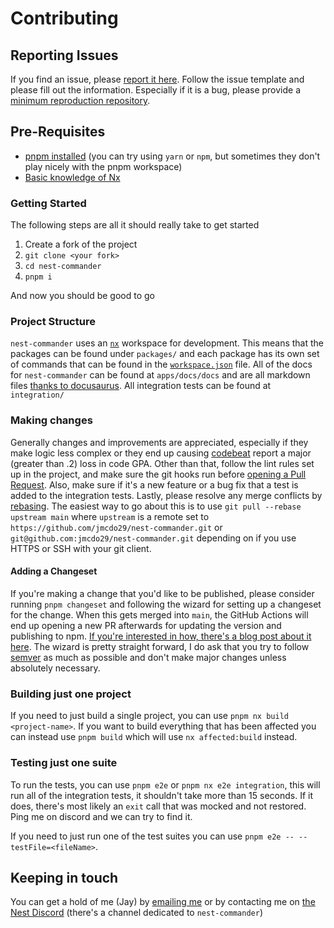 # Contributing

## Reporting Issues

If you find an issue, please [report it here](https://github.com/jmcdo29/nest-commander/issues/new/choose). Follow the issue template and please fill out the information. Especially if it is a bug, please provide a [minimum reproduction repository](https://minimum-reproduction.wtf).

## Pre-Requisites

- [pnpm installed](https://pnpm.io) (you can try using `yarn` or `npm`, but sometimes they don't play nicely with the pnpm workspace)
- [Basic knowledge of Nx](https://nx.dev)

### Getting Started

The following steps are all it should really take to get started

1. Create a fork of the project
2. `git clone <your fork>`
3. `cd nest-commander`
4. `pnpm i`

And now you should be good to go

### Project Structure

`nest-commander` uses an [`nx`](https://nx.dev) workspace for development. This means that the packages can be found under `packages/` and each package has its own set of commands that can be found in the [`workspace.json`](./workspace.json) file. All of the docs for `nest-commander` can be found at `apps/docs/docs` and are all markdown files [thanks to docusaurus](https://docusaurus.io/). All integration tests can be found at `integration/`

### Making changes

Generally changes and improvements are appreciated, especially if they make logic less complex or they end up causing [codebeat](https://codebeat.co/) report a major (greater than .2) loss in code GPA. Other than that, follow the lint rules set up in the project, and make sure the git hooks run before [opening a Pull Request](https://github.com/jmcdo29/nest-commander/compare). Also, make sure if it's a new feature or a bug fix that a test is added to the integration tests. Lastly, please resolve any merge conflicts by [rebasing](https://git-scm.com/book/en/v2/Git-Branching-Rebasing). The easiest way to go about this is to use `git pull --rebase upstream main` where `upstream` is a remote set to `https://github.com/jmcdo29/nest-commander.git` or `git@github.com:jmcdo29/nest-commander.git` depending on if you use HTTPS or SSH with your git client.

#### Adding a Changeset

If you're making a change that you'd like to be published, please consider running `pnpm changeset` and following the wizard for setting up a changeset for the change. When this gets merged into `main`, the GitHub Actions will end up opening a new PR afterwards for updating the version and publishing to npm. [If you're interested in how, there's a blog post about it here](https://dev.to/jmcdo29/automating-your-package-deployment-in-an-nx-monorepo-with-changeset-4em8). The wizard is pretty straight forward, I do ask that you try to follow [semver](https://semver.org/) as much as possible and don't make major changes unless absolutely necessary.

### Building just one project

If you need to just build a single project, you can use `pnpm nx build <project-name>`. If you want to build everything that has been affected you can instead use `pnpm build` which will use `nx affected:build` instead.

### Testing just one suite

To run the tests, you can use `pnpm e2e` or `pnpm nx e2e integration`, this will run all of the integration tests, it shouldn't take more than 15 seconds. If it does, there's most likely an `exit` call that was mocked and not restored. Ping me on discord and we can try to find it.

If you need to just run one of the test suites you can use `pnpm e2e -- --testFile=<fileName>`.

## Keeping in touch

You can get a hold of me (Jay) by [emailing me](mailto:me@jaymcdoniel.dev) or by contacting me on [the Nest Discord](https://discord.gg/6byqVsXzaF) (there's a channel dedicated to `nest-commander`)
